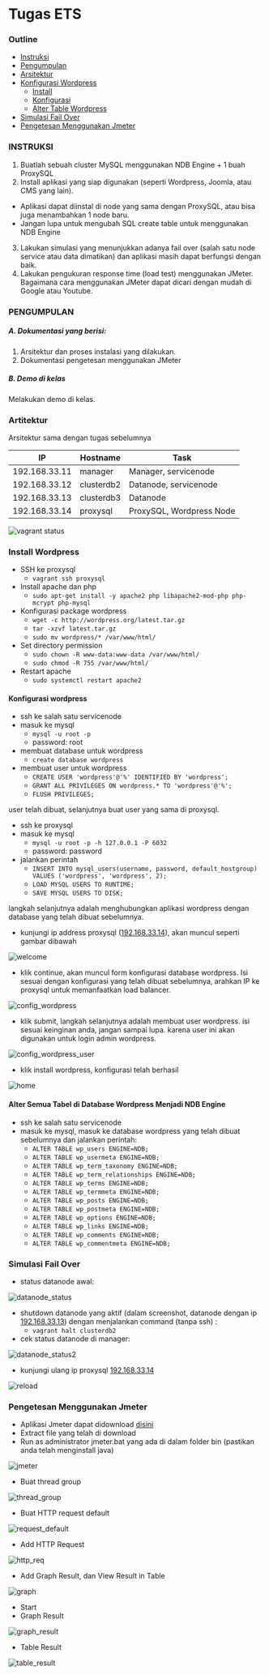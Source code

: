 # Tugas ETS

### Outline
- [Instruksi](#instruksi)
- [Pengumpulan](#pengumpulan)
- [Arsitektur](#arsitektur)
- [Konfigurasi Wordpress](#konfigurasi-wordpress)
  - [Install](#install-wordpress)
  - [Konfigurasi](#konfigurasi-wordpress)
  - [Alter Table Wordpress](#alter-semua-tabel-di-database-wordpress-menjadi-ndb-engine)
- [Simulasi Fail Over](#simulasi-fail-over)
- [Pengetesan Menggunakan Jmeter](#pengetesan-menggunakan-jmeter)

### INSTRUKSI
1. Buatlah sebuah cluster MySQL menggunakan NDB Engine + 1 buah ProxySQL
2. Install aplikasi yang siap digunakan (seperti Wordpress, Joomla, atau CMS yang lain).
- Aplikasi dapat diinstal di node yang sama dengan ProxySQL, atau bisa juga menambahkan 1 node baru.
- Jangan lupa untuk mengubah SQL create table untuk menggunakan NDB Engine
3. Lakukan simulasi yang menunjukkan adanya fail over (salah satu node service atau data dimatikan) dan aplikasi masih dapat berfungsi dengan baik.
4. Lakukan pengukuran response time (load test) menggunakan JMeter.
Bagaimana cara menggunakan JMeter dapat dicari dengan mudah di Google atau Youtube.

### PENGUMPULAN

##### A. Dokumentasi yang berisi:
1. Arsitektur dan proses instalasi yang dilakukan.
2. Dokumentasi pengetesan menggunakan JMeter

##### B. Demo di kelas
Melakukan demo di kelas.


### Artitektur
Arsitektur sama dengan tugas sebelumnya

IP|Hostname|Task
--|--------|----
192.168.33.11|manager|Manager, servicenode
192.168.33.12|clusterdb2|Datanode, servicenode
192.168.33.13|clusterdb3|Datanode
192.168.33.14|proxysql|ProxySQL, Wordpress Node

![vagrant status](src/vagrant_status.PNG)

### Install Wordpress
- SSH ke proxysql
    - `vagrant ssh proxysql`
- Install apache dan php
    - `sudo apt-get install -y apache2 php libapache2-mod-php php-mcrypt php-mysql`
- Konfigurasi package wordpress
    - `wget -c http://wordpress.org/latest.tar.gz`
    - `tar -xzvf latest.tar.gz`
    - `sudo mv wordpress/* /var/www/html/`
- Set directory permission
    - `sudo chown -R www-data:www-data /var/www/html/`
    - `sudo chmod -R 755 /var/www/html/`
- Restart apache
    - `sudo systemctl restart apache2`

#### Konfigurasi wordpress
- ssh ke salah satu servicenode
- masuk ke mysql
  - `mysql -u root -p`
  - password: root
- membuat database untuk wordpress
  - `create database wordpress`
- membuat user untuk wordpress
  - `CREATE USER 'wordpress'@'%' IDENTIFIED BY 'wordpress';`
  - `GRANT ALL PRIVILEGES ON wordpress.* TO 'wordpress'@'%';`
  - `FLUSH PRIVILEGES;`

user telah dibuat, selanjutnya buat user yang sama di proxysql.
- ssh ke proxysql
- masuk ke mysql
  - `mysql -u root -p -h 127.0.0.1 -P 6032`
  - password: password
- jalankan perintah
  - `INSERT INTO mysql_users(username, password, default_hostgroup) VALUES ('wordpress', 'wordpress', 2);`
  - `LOAD MYSQL USERS TO RUNTIME;`
  - `SAVE MYSQL USERS TO DISK;`

langkah selanjutnya adalah menghubungkan aplikasi wordpress dengan database yang telah dibuat sebelumnya.
- kunjungi ip address proxysql ([192.168.33.14](192.168.33.14)), akan muncul seperti gambar dibawah

![welcome](src/welcome.jpg)

- klik continue, akan muncul form konfigurasi database wordpress. Isi sesuai dengan konfigurasi yang telah dibuat sebelumnya, arahkan IP ke proxysql untuk memanfaatkan load balancer.

![config_wordpress](src/config_wp.jpg)

- klik submit, langkah selanjutnya adalah membuat user wordpress. isi sesuai keinginan anda, jangan sampai lupa. karena user ini akan digunakan untuk login admin wordpress.

![config_wordpress_user](src/config_wp-user.jpg)

- klik install wordpress, konfigurasi telah berhasil

![home](src/home.jpg)


#### Alter Semua Tabel di Database Wordpress Menjadi NDB Engine
- ssh ke salah satu servicenode
- masuk ke mysql, masuk ke database wordpress yang telah dibuat sebelumnya dan jalankan perintah:
  - `ALTER TABLE wp_users ENGINE=NDB;`
  - `ALTER TABLE wp_usermeta ENGINE=NDB;`
  - `ALTER TABLE wp_term_taxonomy ENGINE=NDB;`
  - `ALTER TABLE wp_term_relationships ENGINE=NDB;`
  - `ALTER TABLE wp_terms ENGINE=NDB;`
  - `ALTER TABLE wp_termmeta ENGINE=NDB;`
  - `ALTER TABLE wp_posts ENGINE=NDB;`
  - `ALTER TABLE wp_postmeta ENGINE=NDB;`
  - `ALTER TABLE wp_options ENGINE=NDB;`
  - `ALTER TABLE wp_links ENGINE=NDB;`
  - `ALTER TABLE wp_comments ENGINE=NDB;`
  - `ALTER TABLE wp_commentmeta ENGINE=NDB;`

### Simulasi Fail Over
- status datanode awal:

![datanode_status](src/datanode_status.PNG)

- shutdown datanode yang aktif (dalam screenshot, datanode dengan ip [192.168.33.13](192.168.33.13)) dengan menjalankan command (tanpa ssh) :
    - `vagrant halt clusterdb2`
- cek status datanode di manager:

![datanode_status2](src/datanode_status2.PNG)

- kunjungi ulang ip proxysql [192.168.33.14](192.168.33.14)

![reload](src/reload.jpg)

### Pengetesan Menggunakan Jmeter

- Aplikasi Jmeter dapat didownload [disini](https://jmeter.apache.org/download_jmeter.cgi)
- Extract file yang telah di download
- Run as administrator jmeter.bat yang ada di dalam folder bin (pastikan anda telah menginstall java)

![jmeter](src/jmeter.PNG)

- Buat thread group


![thread_group](src/thread_group.PNG)

- Buat HTTP request default

![request_default](src/request_default.PNG)

- Add HTTP Request

![http_req](src/http_req.PNG)

- Add Graph Result, dan View Result in Table

![graph](src/graph.PNG)

- Start
- Graph Result

![graph_result](src/graph_result.PNG)

- Table Result

![table_result](src/table_result.PNG)
